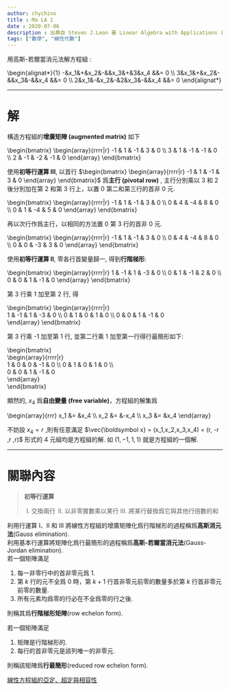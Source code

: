 ```yaml
---
author: chychino
title : Ma LA 1
date : 2020-07-06
description : 出典自 Steven J.Leon 著 Linear Algebra with Applications (Ninth Edition) Page.16
tags: ["數學", "線性代數"]
---
```

用高斯-若爾當消元法解方程組 :

\begin{alignat*}{1}
-&x_1&+&x_2&-&&x_3&+&3&x_4 &&= 0 \\\\
3&x_1&+&x_2&-&&x_3&-&&x_4 &&= 0 \\\\
2&x_1&-&x_2&-&2&x_3&-&&x_4 &&= 0
\end{alignat*} 

---

# 解

構造方程組的**增廣矩陣 (augmented matrix)** 如下

\begin{bmatrix}
  \begin{array}{rrrr|r}
 -1 &  1 & -1 &  3 & 0 \\\\
  3 &  1 & -1 & -1 & 0 \\\\
  2 & -1 & -2 & -1 & 0
 \end{array}
 \end{bmatrix}

使用**初等行運算 III**, 以首行 $\begin{bmatrix} \begin{array}{rrrr|r} -1 & 1 & -1 & 3 & 0 \end{array} \end{bmatrix}$ 爲**主行 (pivotal row)** , 主行分別乘以 3 和 2 後分別加在第 2 和第 3 行上，以置 0 第二和第三行的首非 0 元.

\begin{bmatrix}
  \begin{array}{rrrr|r}
 -1 &  1 & -1 &  3 & 0 \\\\
  0 &  4 & -4 &  8 & 0 \\\\
  0 &  1 & -4 &  5 & 0
 \end{array}
 \end{bmatrix}

再以次行作爲主行，以相同的方法置 0 第 3 行的首非 0 元.

\begin{bmatrix}
  \begin{array}{rrrr|r}
 -1 &  1 & -1 &  3 & 0 \\\\
  0 &  4 & -4 &  8 & 0 \\\\
  0 &  0 & -3 &  3 & 0
 \end{array}
 \end{bmatrix}

使用**初等行運算 II**, 零各行首變量歸一, 得到**行階梯形**: 

\begin{bmatrix}
  \begin{array}{rrrr|r}
 1 &  -1 & 1 &  -3 & 0 \\\\ 
  0 &  1 & -1 &  2 & 0 \\\\
  0 & 0 &  1 &  -1 & 0
 \end{array}
 \end{bmatrix}

第 3 行乘 1 加至第 2 行, 得

\begin{bmatrix} 
\begin{array}{rrrr|r}  
1 &  -1 & 1 &  -3 & 0 \\\\
0 &  1 & 0 &  1 & 0 \\\\
0 & 0 &  1 &  -1 & 0  
\end{array} 
\end{bmatrix}

第 3 行乘 -1 加至第 1 行, 並第二行乘 1 加至第一行得行最簡形如下:

\begin{bmatrix}   
\begin{array}{rrrr|r}  
1 &  0 & 0 &  -1 & 0 \\\\
0 &  1 & 0 &  1 & 0 \\\\   
0 & 0 &  1 &  -1 & 0  
\end{array}  
\end{bmatrix}

顯然的, $x_4$ 爲**自由變量 (free variable)**，方程組的解集爲

\begin{array}{rrr}
x_1 &= &x_4 \\\\ 
x_2 &= &-x_4 \\\\
x_3 &= &x_4
\end{array}

不妨設 $x_4=r$ ,則有任意滿足 $\vec{\boldsymbol x} = (x_1,x_2,x_3,x_4) = (r, -r ,r ,r)$ 形式的 4 元組均是方程組的解. 如 $(1,-1,1,1)$ 就是方程組的一個解.

---

# 關聯內容
> **初等行運算**
>
> &thinsp;&thinsp;I. 交換兩行
> &thinsp;II. 以非零實數乘以某行
> III. 將某行替換爲它與其他行倍數的和

<div class="definition">
利用行運算 I、II 和 III 將線性方程組的增廣矩陣化爲行階梯形的過程稱爲<strong>高斯消元法</strong>(Gauss elimination).
</div>

<div class="definition">
利用基本行運算將矩陣化爲行最簡形的過程稱爲<strong>高斯-若爾當消元法</strong>(Gauss-Jordan elimination).
</div>

<div class="definition">
若一個矩陣滿足

1. 每一非零行中的首非零元爲 1.
2. 第 $k$ 行的元不全爲 0 時，第 $k+1$ 行首非零元前零的數量多於第 $k$ 行首非零元前零的數量.
3. 所有元素均爲零的行必在不全爲零的行之後.

則稱其爲<strong>行階梯形矩陣</strong>(row echelon form).
</div>

<div class="definition">
若一個矩陣滿足

1. 矩陣是行階梯形的.
2. 每行的首非零元是該列唯一的非零元.

則稱該矩陣爲<strong>行最簡形</strong>(reduced row echelon form).
</div>

[線性方程組的亞定、超定與相容性](https://telegra.ph/%E7%B7%9A%E6%80%A7%E6%96%B9%E7%A8%8B%E7%B5%84%E7%9A%84%E4%BA%9E%E5%AE%9A%E8%B6%85%E5%AE%9A%E8%88%87%E7%9B%B8%E5%AE%B9%E6%80%A7-07-05)